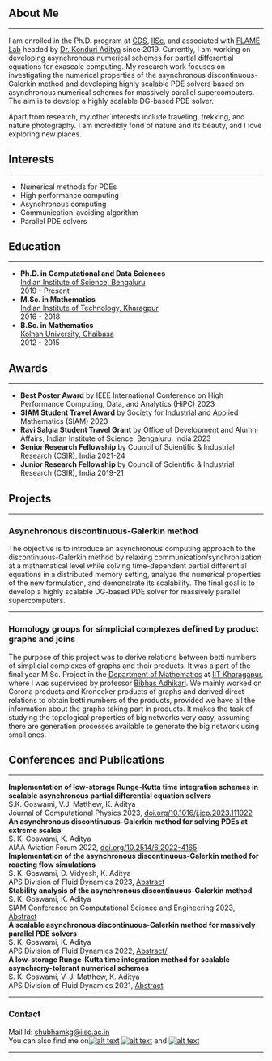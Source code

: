 ## About Me
---
I am enrolled in the Ph.D. program at [CDS](http://cds.iisc.ac.in), [IISc](https://iisc.ac.in), and associated with [FLAME Lab](http://cds.iisc.ac.in/faculty/konduriadi/) headed by [Dr. Konduri Aditya](http://cds.iisc.ac.in/faculty/konduriadi/) since 2019. Currently, I am working on developing asynchronous numerical schemes for partial differential equations for exascale computing. My research work focuses on investigating the numerical properties of the asynchronous discontinuous-Galerkin method and developing highly scalable PDE solvers based on asynchronous numerical schemes for massively parallel supercomputers. The aim is to develop a highly scalable DG-based PDE solver.

Apart from research, my other interests include traveling, trekking, and nature photography. I am incredibly fond of nature and its beauty, and I love exploring new places.

## Interests
---
- Numerical methods for PDEs
- High performance computing
- Asynchronous computing
- Communication-avoiding algorithm
- Parallel PDE solvers

## Education
---
  - __Ph.D. in Computational and Data Sciences__ \
    [Indian Institute of Science, Bengaluru](https://iisc.ac.in/) \
    2019 - Present
  - __M.Sc. in Mathematics__ \
    [Indian Institute of Technology, Kharagpur](http://iitkgp.ac.in/) \
    2016 - 2018
  - __B.Sc. in Mathematics__ \
    [Kolhan University, Chaibasa](https://www.kolhanuniversity.ac.in/) \
    2012 - 2015

## Awards
---
  - __Best Poster Award__ by IEEE International Conference on High Performance Computing, Data, and Analytics (HiPC) 2023
  - __SIAM Student Travel Award__ by Society for Industrial and Applied Mathematics (SIAM) 2023
  - __Ravi Salgia Student Travel Grant__ by Office of Development and Alumni Affairs, Indian Institute of Science, Bengaluru, India 2023
  - __Senior Research Fellowship__ by Council of Scientific & Industrial Research (CSIR), India 2021-24
  - __Junior Research Fellowship__ by Council of Scientific & Industrial Research (CSIR), India 2019-21
  
## Projects 
---

### Asynchronous discontinuous-Galerkin method
The objective is to introduce an asynchronous computing approach to the discontinuous-Galerkin method by relaxing communication/synchronization at a mathematical level while solving time-dependent partial differential equations in a distributed memory setting, analyze the numerical properties of the new formulation, and demonstrate its scalability. The final goal is to develop a highly scalable DG-based PDE solver for massively parallel supercomputers.

---

<!--### DS 200 -  Research Methods
##### Module 4: Visualization of datasets using Matplotlib
Data on faculties in IITs and LPG consumption in India for the years 2012-19 have been accessed from https://www.data.gov.in. And then, using a Python script, we obtain a bar plot and scatter plot for the first data and a box plot for the second data to study the growth and other related factors. For further reference, please visit the respective [GitHub repository](https://github.com/gshubhamk/ds200-module4).

--- 
-->

### Homology groups for simplicial complexes defined by product graphs and joins 
The purpose of this project was to derive relations between betti numbers of simplicial complexes of graphs and their products. It was a part of the final year M.Sc. Project in the [Department of Mathematics](http://www.iitkgp.ac.in/department/MA) at [IIT Kharagapur](http://www.iitkgp.ac.in), where I was supervised by professor [Bibhas Adhikari](http://www.iitkgp.ac.in/department/MA/faculty/ma-bibhas). We mainly worked on Corona products and Kronecker products of graphs and derived direct relations to obtain betti numbers of the products, provided we have all the information about the graphs taking part in products. It makes the task of studying the topological properties of big networks very easy, assuming there are generation processes available to generate the big network using small ones.

## Conferences and Publications 
---
__Implementation of low-storage Runge-Kutta time integration schemes in scalable asynchronous partial differential equation solvers__ \
S.K. Goswami, V.J. Matthew, K. Aditya \
Journal of Computational Physics 2023, [doi.org/10.1016/j.jcp.2023.111922](https://doi.org/10.1016/j.jcp.2023.111922) \
__An asynchronous discontinuous-Galerkin method for solving PDEs at extreme scales__ \
S. K. Goswami, K. Aditya \
AIAA Aviation Forum 2022, [doi.org/10.2514/6.2022-4165](https://doi.org/10.2514/6.2022-4165) \
__Implementation of the asynchronous discontinuous-Galerkin method for reacting flow simulations__ \
S. K. Goswami, D. Vidyesh, K. Aditya \
APS Division of Fluid Dynamics 2023, [Abstract](https://meetings.aps.org/Meeting/DFD23/Session/G16.1) \
__Stability analysis of the asynchronous discontinuous-Galerkin method__ \
S. K. Goswami, K. Aditya \
SIAM Conference on Computational Science and Engineering 2023, [Abstract](https://meetings.siam.org/sess/dsp_talk.cfm?p=126263) \
__A scalable asynchronous discontinuous-Galerkin method for massively parallel PDE solvers__ \
S. K. Goswami, K. Aditya \
APS Division of Fluid Dynamics 2022, [Abstract/](https://meetings.aps.org/Meeting/DFD22/Session/Q29.2) \
__A low-storage Runge-Kutta time integration method for scalable asynchrony-tolerant numerical schemes__ \
S. K. Goswami, V. J. Matthew, K. Aditya \
APS Division of Fluid Dynamics 2021, [Abstract](https://ui.adsabs.harvard.edu/abs/2021APS..DFDA20009G)

___
### Contact
Mail Id: [shubhamkg@iisc.ac.in](mailto:shubhamkg@iisc.ac.in) \
You can also find me on[![alt text][1.1]][1] [![alt text][2.1]][2] and [![alt text][3.1]][3]



<!-- links to social media icons -->
<!-- no need to change these -->

<!-- icons with padding -->

[1.1]: http://i.imgur.com/tXSoThF.png (twitter icon with padding)
[2.1]: https://i.stack.imgur.com/gVE0j.png (linkedin)
[3.1]: https://i.stack.imgur.com/tskMh.png (github icon with padding)

<!-- icons without padding -->

[1.2]: http://i.imgur.com/wWzX9uB.png (twitter icon without padding)
[3.2]: http://i.imgur.com/9I6NRUm.png (github icon without padding)


<!-- links to your social media accounts -->
<!-- update these accordingly -->

[1]: https://twitter.com/shubhamtweets2
[2]: https://www.linkedin.com/in/shubham-kumar-goswami-7a4a8795
[3]: https://github.com/gshubhamk
[4]: https://scholar.google.com/citations?hl=en&user=3XXB62MAAAAJ


---
